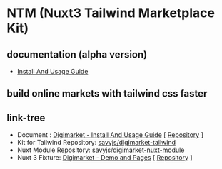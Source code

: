 
# NTM (Nuxt3 Tailwind Marketplace Kit)

## documentation (alpha version)

- [Install And Usage Guide](https://digimarket.savyjs.com)

## build online markets with tailwind css faster



## link-tree

- Document : [Digimarket - Install And Usage Guide](https://digimarket.savyjs.com) [ [Repository](https://github.com/savyjs/digimarket)  ]
- Kit for Tailwind Repository:  [savyjs/digimarket-tailwind](https://github.com/savyjs/digimarket-tailwind)
- Nuxt Module Repository: [savyjs/digimarket-nuxt-module](https://github.com/savyjs/digimarket-nuxt-module)
- Nuxt 3 Fixture:  [Digimarket - Demo and Pages](https://diginuxt.savyjs.com) [ [Repository](https://github.com/savyjs/digimarket-nuxt)  ]
